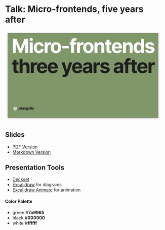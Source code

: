 # Talk: Micro-frontends, five years after

![alt text](./images/slide0.png)

## Slides
- [PDF Version](./slides.pdf)
- [Markdown Version](./slides.md)

## Presentation Tools
- [Deckset](https://www.deckset.com/)
- [Excalidraw](https://excalidraw.com/) for diagrams
- [Excalidraw Animate](https://dai-shi.github.io/excalidraw-animate/) for animation

#### Color Palette
- green #**7a9965**
- black #**000000**
- white #**ffffff**

